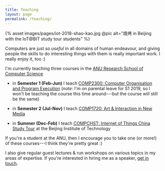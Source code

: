 ```yaml
---
title: Teaching
layout: page
permalink: /teaching/
---
```


{% asset images/pages/iot-2018-shao-kao.jpg @pic alt="燒烤 in Beijing with the IoT@BIT study tour students" %}

Computers are just so *useful* in all domains of human endeavour, and giving
people the skills to do interesting things with them is really important work. I
really enjoy it, too :)

I'm currently teaching three courses in the [ANU Research School of Computer
Science](https://cs.anu.edu.au/courses/comp2300/)

- in **Semester 1 (Feb-Jun)** I teach [COMP2300: Computer Organisation and
  Program Execution](https://cs.anu.edu.au/courses/comp2300/) (*note*: I'm on
  parental leave for S1 2019, so I won't be teaching the course this time
  around---but the course will still be the same)

- in **Semester 2 (Jul-Nov)** I teach [COMP1720: Art & Interaction in New
  Media](https://cs.anu.edu.au/courses/comp1720/)

- in **Summer (Dec-Feb)** I teach [COMPCHST: Internet of Things China Study
  Tour](https://cs.anu.edu.au/courses/china-study-tour/) at the Beijing
  Institute of Technology

If you're a student at the ANU, then I encourage you to take one (or more!) of
these courses---I think they're pretty great :)

I also give regular guest lectures & run workshops on various topics in my areas
of expertise. If you're interested in hiring me as a speaker, [get in
touch](mailto:ben.swift@anu.edu.au).
